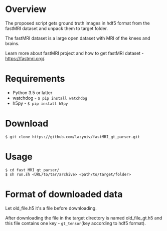 # Overview

The proposed script gets ground truth images in hdf5 format from the fastMRI dataset and unpack them to target folder.

The fastMRI dataset is a large open dataset with MRI of the knees and brains.

Learn more about fastMRI project and how to get fastMRI dataset - https://fastmri.org/.

# Requirements

* Python 3.5 or latter
* watchdog - `$ pip install watchdog`
* h5py - `$ pip install h5py`

# Download

`$ git clone https://github.com/lazyniv/fastMRI_gt_parser.git`

# Usage

```
$ cd fast_MRI_gt_parser/
$ sh run.sh <URL/to/tar/archive> <path/to/target/folder>
```

# Format of downloaded data

Let old_file.h5 it's a file before downloading.

After downloading the file in the target directory is named old_file_gt.h5 and this file contains one key - `gt_tensor`(key according to hdf5 format).
